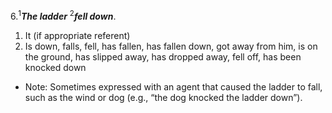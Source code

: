 6.<sup>1</sup>***The ladder*** <sup>2</sup>***fell down***.
1. It (if appropriate referent)
2. Is down, falls, fell, has fallen, has fallen down, got away from him, is on the ground, has slipped away, has dropped away, fell off, has been knocked down

- Note: Sometimes expressed with an agent that caused the ladder to fall, such as the wind or dog (e.g., “the dog knocked the ladder down”).
